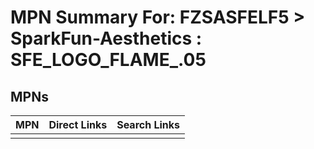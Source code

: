 



# MPN Summary For: FZSASFELF5 > SparkFun-Aesthetics : SFE_LOGO_FLAME_.05

## MPNs
  

|MPN|Direct Links|Search Links|
| :--- | :--- | :--- |
||||
